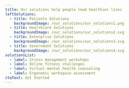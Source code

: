 ```yaml
---
title: Our solutions help people lead healthier lives
leftSolutions:
  - title: Patients Solutions
    backgroundImage: /our_solutions/our_solutions1.png
  - title: Healthcare Solutions
    backgroundImage: /our_solutions/our_solutions2.svg
  - title: Enterprise Solutions
    backgroundImage: /our_solutions/our_solutions3.svg
  - title: Government Solutions
    backgroundImage: /our_solutions/our_solutions4.svg
solutionsList:
  - label: Stress management workshops
  - label: Online fitness challenges
  - label: Virtual mental health counseling
  - label: Ergonomic workspace assessment
ctaText: Get Started
---
```


